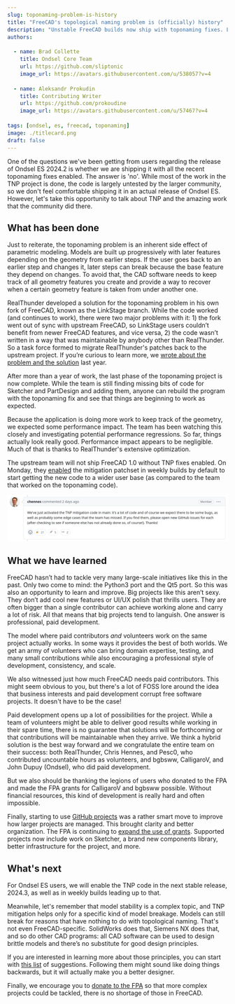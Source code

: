 ```yaml
---
slug: toponaming-problem-is-history
title: "FreeCAD's topological naming problem is (officially) history"
description: "Unstable FreeCAD builds now ship with toponaming fixes. Let’s talk about the amazing work that the community did there."
authors:

  - name: Brad Collette
    title: Ondsel Core Team
    url: https://github.com/sliptonic
    image_url: https://avatars.githubusercontent.com/u/538057?v=4

  - name: Aleksandr Prokudin
    title: Contributing Writer
    url: https://github.com/prokoudine
    image_url: https://avatars.githubusercontent.com/u/57467?v=4

tags: [ondsel, es, freecad, toponaming]
image: ./titlecard.png
draft: false
---
```


One of the questions we've been getting from users regarding the release of Ondsel ES 2024.2 is whether we are shipping it with all the recent toponaming fixes enabled. The answer is 'no'. While most of the work in the TNP project is done, the code is largely untested by the larger community, so we don't feel comfortable shipping it in an actual release of Ondsel ES. However, let's take this opportunity to talk about TNP and the amazing work that the community did there.

<!-- truncate -->

## What has been done

Just to reiterate, the toponaming problem is an inherent side effect of parametric modeling. Models are built up progressively with later features depending on the geometry from earlier steps. If the user goes back to an earlier step and changes it, later steps can break because the base feature they depend on changes. To avoid that, the CAD software needs to keep track of all geometry features you create and provide a way to recover when a certain geometry feature is taken from under another one. 

RealThunder developed a solution for the toponaming problem in his own fork of FreeCAD, known as the LinkStage branch. While the code worked (and continues to work), there were two major problems with it: 1) the fork went out of sync with upstream FreeCAD, so LinkStage users couldn’t benefit from newer FreeCAD features, and vice versa, 2) the code wasn’t written in a way that was maintainable by anybody other than RealThunder. So a task force formed to migrate RealThunder's patches back to the upstream project. If you’re curious to learn more, we [wrote about the problem and the solution](https://ondsel.com/blog/freecad-topological-naming/) last year.

After more than a year of work, the last phase of the toponaming project is now complete. While the team is still finding missing bits of code for Sketcher and PartDesign and adding them, anyone can rebuild the program with the toponaming fix and see that things are beginning to work as expected.

Because the application is doing more work to keep track of the geometry, we expected some performance impact. The team has been watching this closely and investigating potential performance regressions. So far, things actually look really good. Performance impact appears to be negligible. Much of that is thanks to RealThunder's extensive optimization.

The upstream team will not ship FreeCAD 1.0 without TNP fixes enabled. On Monday, they [enabled](https://github.com/FreeCAD/FreeCAD/issues/8432#issuecomment-2121349967) the mitigation patchset in weekly builds by default to start getting the new code to a wider user base (as compared to the team that worked on the toponaming code).

![TNP announcement on GitHub](announcement.webp)

## What we have learned

FreeCAD hasn’t had to tackle very many large-scale initiatives like this in the past. Only two come to mind: the Python3 port and the Qt5 port. So this was also an opportunity to learn and improve. Big projects like this aren’t sexy. They don’t add cool new features or UI/UX polish that thrills users. They are often bigger than a single contributor can achieve working alone and carry a lot of risk. All that means that big projects tend to languish. One answer is professional, paid development.

The model where paid contributors _and_ volunteers work on the same project actually works. In some ways it provides the best of both worlds. We get an army of volunteers who can bring domain expertise, testing, and many small contributions while also encouraging a professional style of development, consistency, and scale.

We also witnessed just how much FreeCAD needs paid contributors. This might seem obvious to you, but there's a lot of FOSS lore around the idea that business interests and paid development corrupt free software projects. It doesn't have to be the case! 

Paid development opens up a lot of possibilities for the project. While a team of volunteers might be able to deliver good results while working in their spare time, there is no guarantee that solutions will be forthcoming or that contributions will be maintainable when they arrive. We think a hybrid solution is the best way forward and we congratulate the entire team on their success: both RealThunder, Chris Hennes, and Pesc0, who contributed uncountable hours as volunteers, and bgbsww, CalligaroV, and John Dupuy (Ondsel), who did paid development. 

But we also should be thanking the legions of users who donated to the FPA and made the FPA grants for CalligaroV and bgbsww possible. Without financial resources, this kind of development is really hard and often impossible. 

Finally, starting to use [GitHub projects](https://github.com/orgs/FreeCAD/projects/2/views/1) was a rather smart move to improve how larger projects are managed. This brought clarity and better organization. The FPA is continuing to [expand the use of grants](https://fpa.freecad.org/programs/fpadf-announcement). Supported projects now include work on Sketcher, a brand new components library, better infrastructure for the project, and more.

## What's next

For Ondsel ES users, we will enable the TNP code in the next stable release, 2024.3, as well as in weekly builds leading up to that.

Meanwhile, let's remember that model stability is a complex topic, and TNP mitigation helps only for a specific kind of model breakage. Models can still break for reasons that have nothing to do with topological naming. That's not even FreeCAD-specific. SolidWorks does that, Siemens NX does that, and so do other CAD programs: all CAD software can be used to design brittle models and there’s no substitute for good design principles.

If you are interested in learning more about those principles, you can start with [this list](https://wiki.freecad.org/Feature_editing#Advice_for_creating_stable_models) of suggestions. Following them might sound like doing things backwards, but it will actually make you a better designer.

Finally, we encourage you to [donate to the FPA](https://www.freecad.org/sponsor.php) so that more complex projects could be tackled, there is no shortage of those in FreeCAD.

